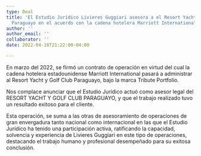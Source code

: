```yaml
---
type: Deal
title: 'El Estudio Jurídico Livieres Guggiari asesora a el Resort Yacht y Golf Club
  Paraguayo en el acuerdo con la cadena hotelera Marriott International '
author: ''
author_email: ''
collaborator: ''
date: 2022-04-18T21:22:00-04:00

---
```

En marzo del 2022, se firmó un contrato de operación en virtud del cual la cadena hotelera estadounidense Marriott International pasará a administrar al Resort Yacht y Golf Club Paraguayo, bajo la marca Tribute Portfolio.

Nos complace anunciar que el Estudio Jurídico actuó como asesor legal del RESORT YACHT Y GOLF CLUB PARAGUAYO, y que el trabajo realizado tuvo un resultado exitoso para el cliente.

Esta operación, se suma a las otras de asesoramiento de operaciones de gran envergadura tanto nacional como internacional en las que el Estudio Jurídico ha tenido una participación activa, ratificando la capacidad, solvencia y experiencia de Livieres Guggiari en este tipo de operaciones, destacando el trabajo humano y profesional desempeñado para su exitosa conclusión.
